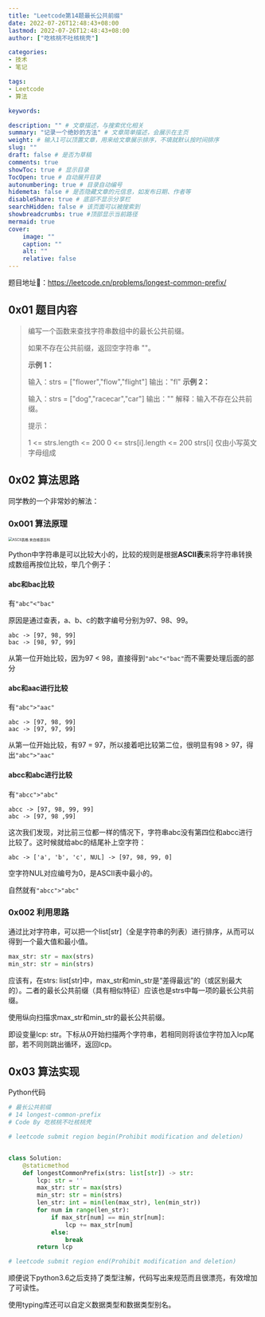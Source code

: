 ```yaml
---
title: "Leetcode第14题最长公共前缀"
date: 2022-07-26T12:48:43+08:00
lastmod: 2022-07-26T12:48:43+08:00
author: ["吃核桃不吐核桃壳"]

categories:
- 技术
- 笔记

tags:
- Leetcode
- 算法

keywords:

description: "" # 文章描述，与搜索优化相关
summary: "记录一个绝妙的方法" # 文章简单描述，会展示在主页
weight: # 输入1可以顶置文章，用来给文章展示排序，不填就默认按时间排序
slug: ""
draft: false # 是否为草稿
comments: true
showToc: true # 显示目录
TocOpen: true # 自动展开目录
autonumbering: true # 目录自动编号
hidemeta: false # 是否隐藏文章的元信息，如发布日期、作者等
disableShare: true # 底部不显示分享栏
searchHidden: false # 该页面可以被搜索到
showbreadcrumbs: true #顶部显示当前路径
mermaid: true
cover:
    image: ""
    caption: ""
    alt: ""
    relative: false
---
```


<!-- more --> 

题目地址🔗：<https://leetcode.cn/problems/longest-common-prefix/>

## 0x01 题目内容

> 编写一个函数来查找字符串数组中的最长公共前缀。
>
> 如果不存在公共前缀，返回空字符串 ""。
>
> **示例 1：**
>
> 输入：strs = ["flower","flow","flight"]
> 输出："fl"
> **示例 2：**
>
> 输入：strs = ["dog","racecar","car"]
> 输出：""
> 解释：输入不存在公共前缀。
>
>
> 提示：
>
> 1 <= strs.length <= 200
> 0 <= strs[i].length <= 200
> strs[i] 仅由小写英文字母组成

## 0x02 算法思路

同学教的一个非常妙的解法：

### 0x001 算法原理

<img src="https://cdn.jsdelivr.net/gh/hetaozdh/hetaozdh.github.io@pic/img/image-20220726114529799.png" alt="ASCII表格 来自维基百科" style="zoom: 50%;" />

Python中字符串是可以比较大小的，比较的规则是根据**ASCII表**来将字符串转换成数组再按位比较，举几个例子：

#### abc和bac比较

有`"abc"<"bac"`

原因是通过查表，a、b、c的数字编号分别为97、98、99。

```
abc -> [97, 98, 99]
bac -> [98, 97, 99]
```

从第一位开始比较，因为97 < 98，直接得到`"abc"<"bac"`而不需要处理后面的部分

#### abc和aac进行比较

有`"abc">"aac"`

```
abc -> [97, 98, 99]
aac -> [97, 97, 99]
```

从第一位开始比较，有97 = 97，所以接着吧比较第二位，很明显有98 > 97，得出`"abc">"aac"`

#### abcc和abc进行比较

有`"abcc">"abc"`

```
abcc -> [97, 98, 99, 99]
abc -> [97, 98 ,99]
```

这次我们发现，对比前三位都一样的情况下，字符串abc没有第四位和abcc进行比较了。这时候就给abc的结尾补上空字符：

```
abc -> ['a', 'b', 'c', NUL] -> [97, 98, 99, 0]
```

空字符NUL对应编号为0，是ASCII表中最小的。

自然就有`"abcc">"abc"`

### 0x002 利用思路

通过比对字符串，可以把一个list[str]（全是字符串的列表）进行排序，从而可以得到一个最大值和最小值。

```python
max_str: str = max(strs)
min_str: str = min(strs)
```

应该有，在strs: list[str]中，max_str和min_str是“差得最远”的（或区别最大的）。二者的最长公共前缀（具有相似特征）应该也是strs中每一项的最长公共前缀。

使用纵向扫描求max_str和min_str的最长公共前缀。

即设变量lcp: str。下标从0开始扫描两个字符串，若相同则将该位字符加入lcp尾部，若不同则跳出循环，返回lcp。

## 0x03 算法实现

Python代码

```python
# 最长公共前缀
# 14 longest-common-prefix
# Code By 吃核桃不吐核桃壳

# leetcode submit region begin(Prohibit modification and deletion)


class Solution:
    @staticmethod
    def longestCommonPrefix(strs: list[str]) -> str:
        lcp: str = ''
        max_str: str = max(strs)
        min_str: str = min(strs)
        len_str: int = min(len(max_str), len(min_str))
        for num in range(len_str):
            if max_str[num] == min_str[num]:
                lcp += max_str[num]
            else:
                break
        return lcp

# leetcode submit region end(Prohibit modification and deletion)
```

顺便说下python3.6之后支持了类型注解，代码写出来规范而且很漂亮，有效增加了可读性。

使用typing库还可以自定义数据类型和数据类型别名。